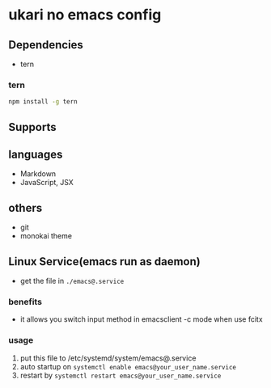 # ukari no emacs config

## Dependencies
- tern

### tern
``` bash
npm install -g tern
```

## Supports

## languages
- Markdown
- JavaScript, JSX

## others
- git
- monokai theme

## Linux Service(emacs run as daemon)
- get the file in `./emacs@.service`

### benefits
- it allows you switch input method in emacsclient -c mode when use fcitx

### usage
1. put this file to /etc/systemd/system/emacs@.service
2. auto startup on `systemctl enable emacs@your_user_name.service`
3. restart by `systemctl restart emacs@your_user_name.service`

